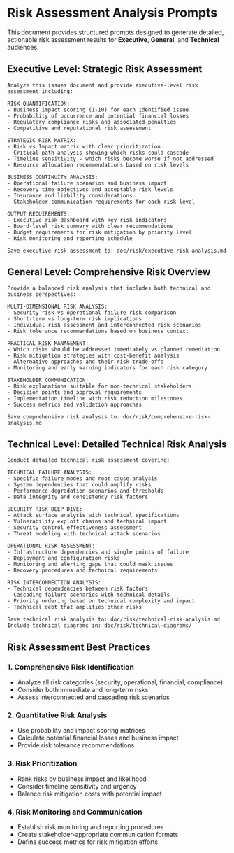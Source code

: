 # Risk Assessment Analysis Prompts

This document provides structured prompts designed to generate detailed, actionable risk assessment results for **Executive**, **General**, and **Technical** audiences.

## Executive Level: Strategic Risk Assessment
```
Analyze this issues document and provide executive-level risk assessment including:

RISK QUANTIFICATION:
- Business impact scoring (1-10) for each identified issue
- Probability of occurrence and potential financial losses
- Regulatory compliance risks and associated penalties
- Competitive and reputational risk assessment

STRATEGIC RISK MATRIX:
- Risk vs Impact matrix with clear prioritization
- Critical path analysis showing which risks could cascade
- Timeline sensitivity - which risks become worse if not addressed
- Resource allocation recommendations based on risk levels

BUSINESS CONTINUITY ANALYSIS:
- Operational failure scenarios and business impact
- Recovery time objectives and acceptable risk levels
- Insurance and liability considerations
- Stakeholder communication requirements for each risk level

OUTPUT REQUIREMENTS:
- Executive risk dashboard with key risk indicators
- Board-level risk summary with clear recommendations
- Budget requirements for risk mitigation by priority level
- Risk monitoring and reporting schedule

Save executive risk assessment to: doc/risk/executive-risk-analysis.md
```

## General Level: Comprehensive Risk Overview
```
Provide a balanced risk analysis that includes both technical and business perspectives:

MULTI-DIMENSIONAL RISK ANALYSIS:
- Security risk vs operational failure risk comparison
- Short-term vs long-term risk implications
- Individual risk assessment and interconnected risk scenarios
- Risk tolerance recommendations based on business context

PRACTICAL RISK MANAGEMENT:
- Which risks should be addressed immediately vs planned remediation
- Risk mitigation strategies with cost-benefit analysis
- Alternative approaches and their risk trade-offs
- Monitoring and early warning indicators for each risk category

STAKEHOLDER COMMUNICATION:
- Risk explanations suitable for non-technical stakeholders
- Decision points and approval requirements
- Implementation timeline with risk reduction milestones
- Success metrics and validation approaches

Save comprehensive risk analysis to: doc/risk/comprehensive-risk-analysis.md
```

## Technical Level: Detailed Technical Risk Analysis
```
Conduct detailed technical risk assessment covering:

TECHNICAL FAILURE ANALYSIS:
- Specific failure modes and root cause analysis
- System dependencies that could amplify risks
- Performance degradation scenarios and thresholds
- Data integrity and consistency risk factors

SECURITY RISK DEEP DIVE:
- Attack surface analysis with technical specifications
- Vulnerability exploit chains and technical impact
- Security control effectiveness assessment
- Threat modeling with technical attack scenarios

OPERATIONAL RISK ASSESSMENT:
- Infrastructure dependencies and single points of failure
- Deployment and configuration risks
- Monitoring and alerting gaps that could mask issues
- Recovery procedures and technical requirements

RISK INTERCONNECTION ANALYSIS:
- Technical dependencies between risk factors
- Cascading failure scenarios with technical details
- Priority ordering based on technical complexity and impact
- Technical debt that amplifies other risks

Save technical risk analysis to: doc/risk/technical-risk-analysis.md
Include technical diagrams in: doc/risk/technical-diagrams/
```

## Risk Assessment Best Practices

### 1. **Comprehensive Risk Identification**
- Analyze all risk categories (security, operational, financial, compliance)
- Consider both immediate and long-term risks
- Assess interconnected and cascading risk scenarios

### 2. **Quantitative Risk Analysis**
- Use probability and impact scoring matrices
- Calculate potential financial losses and business impact
- Provide risk tolerance recommendations

### 3. **Risk Prioritization**
- Rank risks by business impact and likelihood
- Consider timeline sensitivity and urgency
- Balance risk mitigation costs with potential impact

### 4. **Risk Monitoring and Communication**
- Establish risk monitoring and reporting procedures
- Create stakeholder-appropriate communication formats
- Define success metrics for risk mitigation efforts